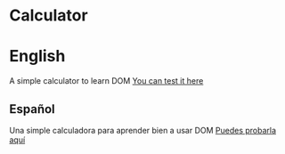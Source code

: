 # Calculator
# English
A simple calculator to learn DOM
[You can test it here](https://antonydamico.github.io/calculator/)


## Español
Una simple calculadora para aprender bien a usar DOM
[Puedes probarla aquí](https://antonydamico.github.io/calculator/)
